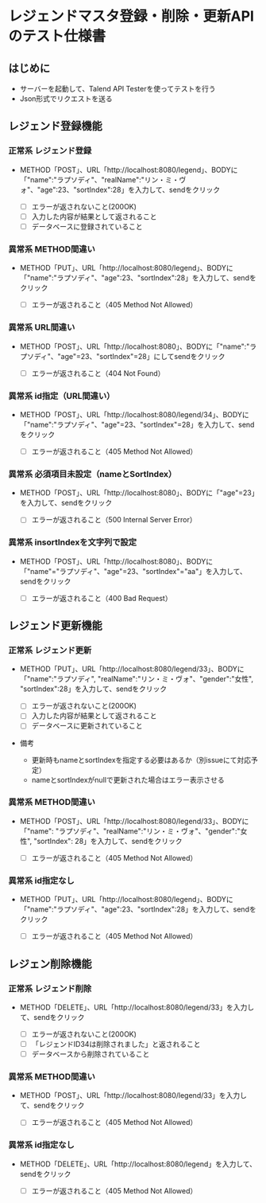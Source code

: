 # レジェンドマスタ登録・削除・更新APIのテスト仕様書
## はじめに
- サーバーを起動して、Talend API Testerを使ってテストを行う
- Json形式でリクエストを送る

## レジェンド登録機能
### 正常系 レジェンド登録
- METHOD「POST」、URL「http:\//localhost:8080\/legend」、BODYに「"name":"ラプソディ"、"realName":"リン・ミ・ヴォ"、"age":23、"sortIndex":28」を入力して、sendをクリック

   - [ ] エラーが返されないこと(200OK)
   - [ ] 入力した内容が結果として返されること
   - [ ] データベースに登録されていること  

### 異常系 METHOD間違い
- METHOD「PUT」、URL「http:\//localhost:8080/legend」、BODYに「"name":"ラプソディ"、"age":23、"sortIndex":28」を入力して、sendをクリック

  - [ ] エラーが返されること（405 Method Not Allowed）  

### 異常系 URL間違い
- METHOD「POST」、URL「http:\//localhost:8080」、BODYに「"name":"ラプソディ"、"age"=23、"sortIndex"=28」にしてsendをクリック

  - [ ] エラーが返されること（404 Not Found）  

### 異常系 id指定（URL間違い）
- METHOD「POST」、URL「http:\//localhost:8080/legend/34」、BODYに「"name":"ラプソディ"、"age"=23、"sortIndex"=28」を入力して、sendをクリック

  - [ ] エラーが返されること（405 Method Not Allowed）

### 異常系 必須項目未設定（nameとSortIndex）
- METHOD「POST」、URL「http:\//localhost:8080」、BODYに「"age"=23」を入力して、sendをクリック

  - [ ] エラーが返されること（500 Internal Server Error）  

### 異常系 insortIndexを文字列で設定
- METHOD「POST」、URL「http:\//localhost:8080」、BODYに「"name"="ラプソディ"、"age"=23、"sortIndex"="aa"」を入力して、sendをクリック

  - [ ] エラーが返されること（400 Bad Request）  

## レジェンド更新機能
### 正常系 レジェンド更新
- METHOD「PUT」、URL「http:\//localhost:8080/legend/33」、BODYに「"name":"ラプソディ", "realName":"リン・ミ・ヴォ"、"gender":"女性", "sortIndex":28」を入力して、sendをクリック

  - [ ] エラーが返されないこと(200OK)
  - [ ] 入力した内容が結果として返されること
  - [ ] データベースに更新されていること  

 - 備考
   - 更新時もnameとsortIndexを指定する必要はあるか（別issueにて対応予定）  
   - nameとsortIndexがnullで更新された場合はエラー表示させる

### 異常系 METHOD間違い
- METHOD「POST」、URL「http:\//localhost:8080/legend/33」、BODYに「"name": "ラプソディ"、"realName":"リン・ミ・ヴォ"、"gender":"女性", "sortIndex": 28」を入力して、sendをクリック

  - [ ] エラーが返されること（405 Method Not Allowed）  

### 異常系 id指定なし
- METHOD「PUT」、URL「http:\//localhost:8080/legend」、BODYに「"name":"ラプソディ"、"age":23、"sortIndex":28」を入力して、sendをクリック

  - [ ] エラーが返されること（405 Method Not Allowed）

## レジェン削除機能
### 正常系 レジェンド削除
- METHOD「DELETE」、URL「http:\//localhost:8080/legend/33」を入力して、sendをクリック

  - [ ] エラーが返されないこと(200OK)
  - [ ] 「レジェンドID34は削除されました」と返されること
  - [ ] データベースから削除されていること  

### 異常系 METHOD間違い
- METHOD「POST」、URL「http:\//localhost:8080/legend/33」を入力して、sendをクリック

  - [ ] エラーが返されること（405 Method Not Allowed）  

### 異常系 id指定なし
- METHOD「DELETE」、URL「http:\//localhost:8080/legend」を入力して、sendをクリック

  - [ ] エラーが返されること（405 Method Not Allowed）

